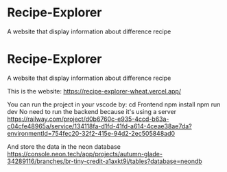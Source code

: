 # Recipe-Explorer
A website that display information about difference recipe


# Recipe-Explorer
A website that display information about difference recipe

This is the website:
https://recipe-explorer-wheat.vercel.app/

You can run the project in your vscode by:
cd Frontend
npm install
npm run dev
No need to run the backend because it's using a server
https://railway.com/project/d0b6760c-e935-4ccd-b63a-c04cfe48965a/service/134118fa-d1fd-41fd-a614-4ceae38ae7da?environmentId=754fec20-32f2-415e-94d2-2ec505848ad0

And store the data in the neon database
https://console.neon.tech/app/projects/autumn-glade-34289116/branches/br-tiny-credit-a1axkt9i/tables?database=neondb

